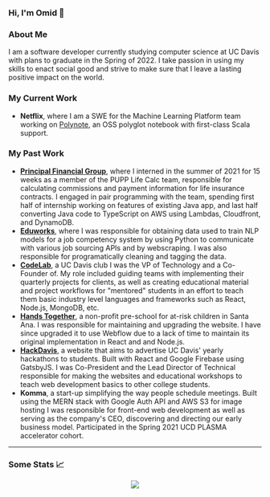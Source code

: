 ### Hi, I'm Omid 👋

### About Me 

I am a software developer currently studying computer science at UC Davis with plans to graduate in the Spring of 2022. I take passion in using my skills to enact social good and strive to make sure that I leave a lasting positive impact on the world. 

### My Current Work 
- **Netflix**, where I am a SWE for the Machine Learning Platform team working on [Polynote](https://polynote.org/latest/), an OSS polyglot notebook with first-class Scala support. 

### My Past Work 
- [**Principal Financial Group**](https://www.principal.com/), where I interned in the summer of 2021 for 15 weeks as a member of the PUPP Life Calc team, responsible for calculating commissions and payment information for life insurance contracts. I engaged in pair programming with the team, spending first half of internship working on features of existing Java app, and last half converting Java code to TypeScript on AWS using Lambdas, Cloudfront, and DynamoDB. 
- [**Eduworks**](https://eduworks.com/), where I was responsible for obtaining data used to train NLP models for a job competency system by using Python to communicate with various job sourcing APIs and by webscraping. I was also responsible for programatically cleaning and tagging the data. 
- [**CodeLab**](https://www.codelabdavis.com/), a UC Davis club I was the VP of Technology and a Co-Founder of. My role included guiding teams with implementing their quarterly projects for clients, as well as creating educational material and project workflows for "mentored" students in an effort to teach them basic industry level languages and frameworks such as React, Node.js, MongoDB, etc. 
- [**Hands Together**](https://www.handstogether-sa.org/), a non-profit pre-school for at-risk children in Santa Ana. I was responsible for maintaining and upgrading the website. I have since upgraded it to use Webflow due to a lack of time to maintain its original implementation in React and and Node.js. 
- [**HackDavis**](https://hackdavis.io/), a website that aims to advertise UC Davis' yearly hackathons to students. Built with React and Google Firebase using GatsbyJS. I was Co-President and the Lead Director of Technical responsible for making the websites and educational workshops to teach web development basics to other college students. 
- **Komma**, a start-up simplifying the way people schedule meetings. Built using the MERN stack with Google Auth API and AWS S3 for image hosting I was responsible for front-end web development as well as serving as the company's CEO, discovering and directing our early business model. Participated in the Spring 2021 UCD PLASMA accelerator cohort. 

---

### Some Stats 📈 

<p align="middle">
<img src=http://github-readme-streak-stats.herokuapp.com?user=omidmogasemi&theme=dark&date_format=M%20j%5B%2C%20Y%5D&fire=DD2727&sideLabels=DD8905)](https://git.io/streak-stats) /> 
</p> 
